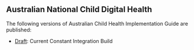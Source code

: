 ## Australian National Child Digital Health

The following versions of Australian Child Health Implementation Guide are published:

* [Draft](http://build.fhir.org/ig/hl7au/au-fhir-childhealth//index.html): Current Constant Integration Build

